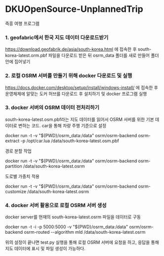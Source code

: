 # DKUOpenSource-UnplannedTrip
즉흥 여행 프로그램


### 1. geofabric에서 한국 지도 데이터 다운로드받기
https://download.geofabrik.de/asia/south-korea.html 에 접속한 후 south-korea-latest.orm.pbf 파일을 다운로드 받은 뒤 osrm_data 폴더를 새로 만들어 폴더 안에 집어넣기

### 2. 로컬 OSRM 서버를 만들기 위해 docker 다운로드 및 실행
https://docs.docker.com/desktop/setup/install/windows-install/ 에 접속한 후 운영체제에 알맞는 도커 허브를 다운로드 후 설치하기 및 docker 프로그램 실행

### 3. docker 서버의 OSRM 데이터 전처리하기
south-korea-latest.osm.pbf라는 지도 데이터를 읽어서 OSRM 서버를 위한 기본 데이터로 변하는 코드. car을 통해 차량 주행 기준으로 설정

docker run -t -v "${PWD}/osrm_data:/data" osrm/osrm-backend osrm-extract -p /opt/car.lua /data/south-korea-latest.osm.pbf

경로 분할 작업

docker run -t -v "${PWD}/osrm_data:/data" osrm/osrm-backend osrm-partition /data/south-korea-latest.osrm

도로별 가중치 적용

docker run -t -v "${PWD}/osrm_data:/data" osrm/osrm-backend osrm-customize /data/south-korea-latest.osrm

### 4. docker 서버 활용으로 로컬 OSRM 서버 생성
docker server를 현재의 south-korea-latest.osrm 파일을 데이터로 구동

docker run -t -i -p 5000:5000 -v "${PWD}/osrm_data:/data" osrm/osrm-backend osrm-routed --algorithm mld /data/south-korea-latest.osrm

위의 설정이 끝나면 test.py 실행을 통해 로컬 OSRM 서버에 요청을 하고, 응답을 통해 지도 데이터에 표시 및 파일 생성이 가능하다.
